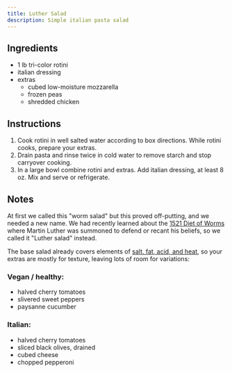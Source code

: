 ```yaml
---
title: Luther Salad
description: Simple italian pasta salad
---
```


## Ingredients

- 1 lb tri-color rotini
- italian dressing
- extras
  - cubed low-moisture mozzarella
  - frozen peas
  - shredded chicken

## Instructions

1. Cook rotini in well salted water according to box directions. While rotini cooks, prepare your extras.
2. Drain pasta and rinse twice in cold water to remove starch and stop carryover cooking.
3. In a large bowl combine rotini and extras. Add italian dressing, at least 8 oz. Mix and serve or refrigerate.

## Notes

At first we called this "worm salad" but this proved off-putting, and we needed a new name. We had recently learned about the [1521 Diet of Worms](https://en.wikipedia.org/wiki/Diet_of_Worms) where Martin Luther was summoned to defend or recant his beliefs, so we called it "Luther salad" instead.

The base salad already covers elements of [salt, fat, acid, and heat](https://www.saltfatacidheat.com/), so your extras are mostly for texture, leaving lots of room for variations:

### Vegan / healthy:
- halved cherry tomatoes
- slivered sweet peppers
- paysanne cucumber

### Italian:
- halved cherry tomatoes
- sliced black olives, drained
- cubed cheese
- chopped pepperoni
